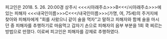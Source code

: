 피고인은 2018. 5. 26. 20:00경 상주시 <<<시아래주소>>>B<<</시아래주소>>>에 있는 피해자 <<<내국인이름>>>C<<</내국인이름>>>(가명, 여, 75세)의 주거지에 찾아와 피해자에게 "회를 사왔으니 같이 술을 먹자"고 말하고 피해자와 함께 술을 마시던 중 피해자를 추행하기로 마음먹고 갑자기 손으로 피해자의 음부 부분을 1회 쿡 찌르는 방법으로 만졌다.
이로써 피고인은 피해자를 강제로 추행하였다.